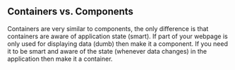 ## Containers vs. Components

Containers are very similar to components, the only difference is that containers are aware of application state (smart). If
part of your webpage is only used for displaying data (dumb) then make it a component. If you need it to be smart and
aware of the state (whenever data changes) in the application then make it a container.
